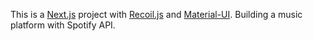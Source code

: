 This is a [Next.js](https://nextjs.org/) project with [Recoil.js](https://recoiljs.org/) and [Material-UI](https://mui.com/). Building a music platform with Spotify API.
